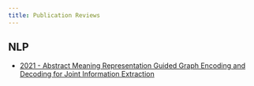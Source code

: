 ```yaml
---
title: Publication Reviews
---
```


## NLP
- [2021 - Abstract Meaning Representation Guided Graph Encoding and Decoding
for Joint Information Extraction](/publication-reviews/20/21/abstract-meaning-representation-guided-graph-encoding-and-decoding-for-joint-information-extraction/)

